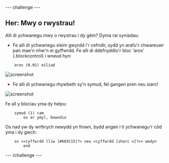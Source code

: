 --- challenge ---

## Her: Mwy o rwystrau! 
Alli di ychwanegu mwy o rwystrau i dy gêm? Dyma rai syniadau:

+ Fe alli di ychwanegu sleim gwyrdd i'r cefndir, sydd yn arafu'r chwareuwr pan mae'n nhw'n ei gyffwrdd. Fe alli di ddefnyddio'r bloc 'aros' {.blockcontrol} i wneud hyn:

```blocks
	aros (0.01) eiliad
````

![screenshot](images/boat-algae.png)

+ Fe alli di ychwanegu rhywbeth sy'n symud, fel gangen pren neu siarc!

![screenshot](images/boat-obstacles.png)

Fe all y blociau yma dy helpu:

```blocks
	symud (1) cam
		os ar ymyl, bowndio

````

Os nad yw dy wrthrych newydd yn frown, bydd angen i ti ychwanegu'r côd yma i dy gwch:

```blocks
	os <<cyffwrdd lliw [#603C15]?> neu <cyffwrdd [sharc v]?>> wedyn
		end
```

--- /challenge ---
